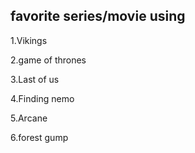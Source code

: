 ## favorite series/movie using

1.Vikings

2.game of thrones

3.Last of us 

4.Finding nemo

5.Arcane

6.forest gump


